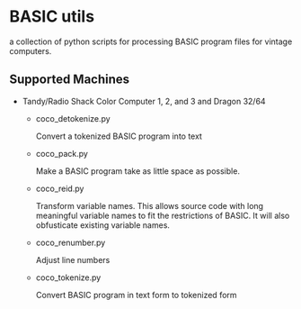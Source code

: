 # BASIC utils
a collection of python scripts for processing BASIC program
files for vintage computers.

## Supported Machines
* Tandy/Radio Shack Color Computer 1, 2, and 3 and Dragon 32/64
  * coco_detokenize.py
  
    Convert a tokenized BASIC program into text
  
  * coco_pack.py
  
    Make a BASIC program take as little space as possible.
  
  * coco_reid.py

    Transform variable names. This allows source code
    with long meaningful variable names to fit the
    restrictions of BASIC. It will also obfusticate
    existing variable names.
  
  * coco_renumber.py
  
    Adjust line numbers

  * coco_tokenize.py
  
    Convert BASIC program in text form to tokenized form
